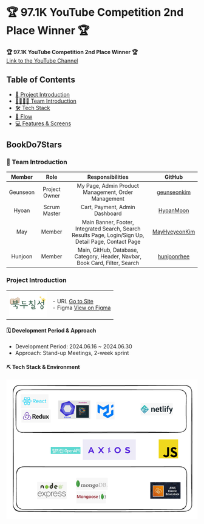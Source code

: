 # 🏆 97.1K YouTube Competition 2nd Place Winner 🏆

**🏆 97.1K YouTube Competition 2nd Place Winner 🏆**  
[Link to the YouTube Channel](https://youtu.be/I4eYyL9HfsY?si=CaevphThfB3XQkMy)

## Table of Contents
- [👀 Project Introduction](#project-introduction)
- [👨‍👩‍👧‍👦 Team Introduction](#team-introduction)
- [🛠 Tech Stack](#tech-stack)
- [🔁 Flow](#flow)
- [💻 Features & Screens](#features--screens)


<a name="project-introduction"></a>
## BookDo7Stars


<a name="team-introduction"></a>
### 👥 Team Introduction
| Member |        Role        |                  Responsibilities                  |                 GitHub                  |
| :----: | :----------------: | :-----------------------------------------------: | :-------------------------------------: |
| Geunseon | Project Owner  | My Page, Admin Product Management, Order Management | [geunseonkim](https://github.com/geunseonkim) |
| Hyoan |   Scrum Master    | Cart, Payment, Admin Dashboard | [HyoanMoon](https://github.com/HyoanMoon) |
| May |        Member        | Main Banner, Footer, Integrated Search, Search Results Page, Login/Sign Up, Detail Page, Contact Page | [MayHyeyeonKim](https://github.com/MayHyeyeonKim) |
| Hunjoon  |        Member        | Main, GitHub, Database, Category, Header, Navbar, Book Card, Filter, Search | [hunjoonrhee](https://github.com/hunjoonrhee) |


### Project Introduction
<table>
  <tr>
    <td>
      <img src="./public/logo1.png" alt="BookDo7Stars Logo" width="100" />
    </td>
    <td>
      - URL <a href="https://book-do-7-stars.netlify.app/" target="_blank">Go to Site</a><br/>
      - Figma <a href="https://www.figma.com/board/zrp9Df7zWs9mTP8ZsAxFiC/7CodeCrew?node-id=0-1&t=JvYN792QJ4msDyGj-0" target="_blank">View on Figma</a>
    </td>
  </tr>
</table>


#### 🗓️ Development Period & Approach

- Development Period: 2024.06.16 ~ 2024.06.30
- Approach: Stand-up Meetings, 2-week sprint


#### ⛏ Tech Stack & Environment

<img width="570" alt="Tech Stack" src="./public/image/techStack.png">


<!-- ### Service Introduction

#### Topic

## 📱 Implementation (Mobile Version)

### Category & Search Page

### Detail Page

## 🖥️ Responsive Design (Desktop Version) -->
